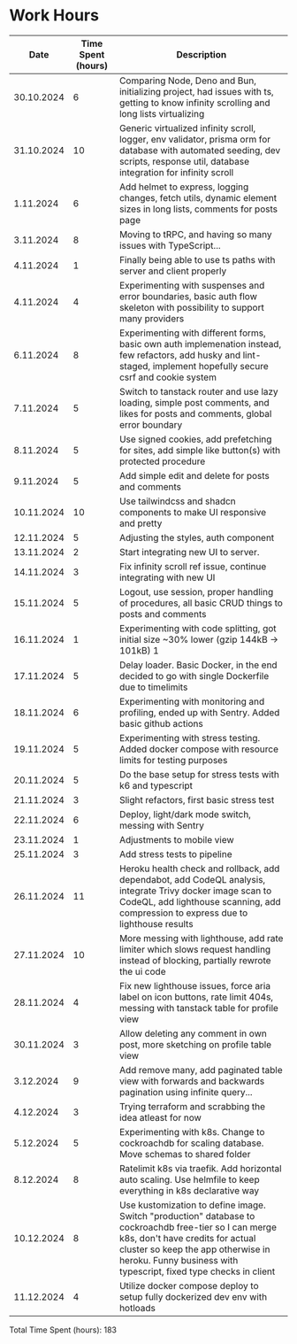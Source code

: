 # Work Hours

| Date       | Time Spent (hours) | Description                                                                                                                                                                                                                                         |
| ---------- | ------------------ | --------------------------------------------------------------------------------------------------------------------------------------------------------------------------------------------------------------------------------------------------- |
| 30.10.2024 | 6                  | Comparing Node, Deno and Bun, initializing project, had issues with ts, getting to know infinity scrolling and long lists virtualizing                                                                                                              |
| 31.10.2024 | 10                 | Generic virtualized infinity scroll, logger, env validator, prisma orm for database with automated seeding, dev scripts, response util, database integration for infinity scroll                                                                    |
| 1.11.2024  | 6                  | Add helmet to express, logging changes, fetch utils, dynamic element sizes in long lists, comments for posts page                                                                                                                                   |
| 3.11.2024  | 8                  | Moving to tRPC, and having so many issues with TypeScript...                                                                                                                                                                                        |
| 4.11.2024  | 1                  | Finally being able to use ts paths with server and client properly                                                                                                                                                                                  |
| 4.11.2024  | 4                  | Experimenting with suspenses and error boundaries, basic auth flow skeleton with possibility to support many providers                                                                                                                              |
| 6.11.2024  | 8                  | Experimenting with different forms, basic own auth implemenation instead, few refactors, add husky and lint-staged, implement hopefully secure csrf and cookie system                                                                               |
| 7.11.2024  | 5                  | Switch to tanstack router and use lazy loading, simple post comments, and likes for posts and comments, global error boundary                                                                                                                       |
| 8.11.2024  | 5                  | Use signed cookies, add prefetching for sites, add simple like button(s) with protected procedure                                                                                                                                                   |
| 9.11.2024  | 5                  | Add simple edit and delete for posts and comments                                                                                                                                                                                                   |
| 10.11.2024 | 10                 | Use tailwindcss and shadcn components to make UI responsive and pretty                                                                                                                                                                              |
| 12.11.2024 | 5                  | Adjusting the styles, auth component                                                                                                                                                                                                                |
| 13.11.2024 | 2                  | Start integrating new UI to server.                                                                                                                                                                                                                 |
| 14.11.2024 | 3                  | Fix infinity scroll ref issue, continue integrating with new UI                                                                                                                                                                                     |
| 15.11.2024 | 5                  | Logout, use session, proper handling of procedures, all basic CRUD things to posts and comments                                                                                                                                                     |
| 16.11.2024 | 1                  | Experimenting with code splitting, got initial size ~30% lower (gzip 144kB -> 101kB) 1                                                                                                                                                              |
| 17.11.2024 | 5                  | Delay loader. Basic Docker, in the end decided to go with single Dockerfile due to timelimits                                                                                                                                                       |
| 18.11.2024 | 6                  | Experimenting with monitoring and profiling, ended up with Sentry. Added basic github actions                                                                                                                                                       |
| 19.11.2024 | 5                  | Experimenting with stress testing. Added docker compose with resource limits for testing purposes                                                                                                                                                   |
| 20.11.2024 | 5                  | Do the base setup for stress tests with k6 and typescript                                                                                                                                                                                           |
| 21.11.2024 | 3                  | Slight refactors, first basic stress test                                                                                                                                                                                                           |
| 22.11.2024 | 6                  | Deploy, light/dark mode switch, messing with Sentry                                                                                                                                                                                                 |
| 23.11.2024 | 1                  | Adjustments to mobile view                                                                                                                                                                                                                          |
| 25.11.2024 | 3                  | Add stress tests to pipeline                                                                                                                                                                                                                        |
| 26.11.2024 | 11                 | Heroku health check and rollback, add dependabot, add CodeQL analysis, integrate Trivy docker image scan to CodeQL, add lighthouse scanning, add compression to express due to lighthouse results                                                   |
| 27.11.2024 | 10                 | More messing with lighthouse, add rate limiter which slows request handling instead of blocking, partially rewrote the ui code                                                                                                                      |
| 28.11.2024 | 4                  | Fix new lighthouse issues, force aria label on icon buttons, rate limit 404s, messing with tanstack table for profile view                                                                                                                          |
| 30.11.2024 | 3                  | Allow deleting any comment in own post, more sketching on profile table view                                                                                                                                                                        |
| 3.12.2024  | 9                  | Add remove many, add paginated table view with forwards and backwards pagination using infinite query...                                                                                                                                            |
| 4.12.2024  | 3                  | Trying terraform and scrabbing the idea atleast for now                                                                                                                                                                                             |
| 5.12.2024  | 5                  | Experimenting with k8s. Change to cockroachdb for scaling database. Move schemas to shared folder                                                                                                                                                   |
| 8.12.2024  | 8                  | Ratelimit k8s via traefik. Add horizontal auto scaling. Use helmfile to keep everything in k8s declarative way                                                                                                                                      |
| 10.12.2024 | 8                  | Use kustomization to define image. Switch "production" database to cockroachdb free-tier so I can merge k8s, don't have credits for actual cluster so keep the app otherwise in heroku. Funny business with typescript, fixed type checks in client |
| 11.12.2024 | 4                  | Utilize docker compose deploy to setup fully dockerized dev env with hotloads                                                                                                                                                                       |

Total Time Spent (hours): 183
